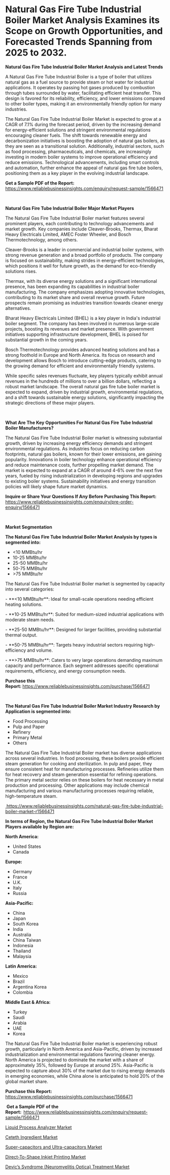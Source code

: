 <p><h1>Natural Gas Fire Tube Industrial Boiler Market Analysis Examines its Scope on Growth Opportunities, and Forecasted Trends Spanning from 2025 to 2032.</h1></p><p><strong>Natural Gas Fire Tube Industrial Boiler Market Analysis and Latest Trends</strong></p>
<p><p>A Natural Gas Fire Tube Industrial Boiler is a type of boiler that utilizes natural gas as a fuel source to provide steam or hot water for industrial applications. It operates by passing hot gases produced by combustion through tubes surrounded by water, facilitating efficient heat transfer. This design is favored for its reliability, efficiency, and lower emissions compared to other boiler types, making it an environmentally friendly option for many industries.</p><p>The Natural Gas Fire Tube Industrial Boiler Market is expected to grow at a CAGR of 7.1% during the forecast period, driven by the increasing demand for energy-efficient solutions and stringent environmental regulations encouraging cleaner fuels. The shift towards renewable energy and decarbonization initiatives is boosting the adoption of natural gas boilers, as they are seen as a transitional solution. Additionally, industrial sectors, such as food processing, pharmaceuticals, and chemicals, are increasingly investing in modern boiler systems to improve operational efficiency and reduce emissions. Technological advancements, including smart controls and automation, further enhance the appeal of natural gas fire tube boilers, positioning them as a key player in the evolving industrial landscape.</p></p>
<p><strong>Get a Sample PDF of the Report:&nbsp;</strong> <a href="https://www.reliablebusinessinsights.com/enquiry/request-sample/1566471?utm_campaign=84&utm_medium=2&utm_source=Github&utm_content=ia&utm_term=22032025&utm_id=natural-gas-fire-tube-industrial-boiler">https://www.reliablebusinessinsights.com/enquiry/request-sample/1566471</a></p>
<p>&nbsp;</p>
<p><strong>Natural Gas Fire Tube Industrial Boiler Major Market Players</strong></p>
<p><p>The Natural Gas Fire Tube Industrial Boiler market features several prominent players, each contributing to technology advancements and market growth. Key companies include Cleaver-Brooks, Thermax, Bharat Heavy Electricals Limited, AMEC Foster Wheeler, and Bosch Thermotechnology, among others.</p><p>Cleaver-Brooks is a leader in commercial and industrial boiler systems, with strong revenue generation and a broad portfolio of products. The company is focused on sustainability, making strides in energy-efficient technologies, which positions it well for future growth, as the demand for eco-friendly solutions rises.</p><p>Thermax, with its diverse energy solutions and a significant international presence, has been expanding its capabilities in industrial boiler manufacturing. The company emphasizes adopting innovative technologies, contributing to its market share and overall revenue growth. Future prospects remain promising as industries transition towards cleaner energy alternatives.</p><p>Bharat Heavy Electricals Limited (BHEL) is a key player in India's industrial boiler segment. The company has been involved in numerous large-scale projects, boosting its revenues and market presence. With government initiatives supporting infrastructure development, BHEL is poised for substantial growth in the coming years.</p><p>Bosch Thermotechnology provides advanced heating solutions and has a strong foothold in Europe and North America. Its focus on research and development allows Bosch to introduce cutting-edge products, catering to the growing demand for efficient and environmentally friendly systems.</p><p>While specific sales revenues fluctuate, key players typically exhibit annual revenues in the hundreds of millions to over a billion dollars, reflecting a robust market landscape. The overall natural gas fire tube boiler market is expected to expand, driven by industrial growth, environmental regulations, and a shift towards sustainable energy solutions, significantly impacting the strategic directions of these major players.</p></p>
<p>&nbsp;</p>
<p><strong>What Are The Key Opportunities For Natural Gas Fire Tube Industrial Boiler Manufacturers?</strong></p>
<p><p>The Natural Gas Fire Tube Industrial Boiler market is witnessing substantial growth, driven by increasing energy efficiency demands and stringent environmental regulations. As industries focus on reducing carbon footprints, natural gas boilers, known for their lower emissions, are gaining popularity. Innovations in boiler technology enhance operational efficiency and reduce maintenance costs, further propelling market demand. The market is expected to expand at a CAGR of around 4-6% over the next five years, fueled by rising industrialization in developing regions and upgrades to existing boiler systems. Sustainability initiatives and energy transition policies will likely shape future market dynamics.</p></p>
<p><strong>Inquire or Share Your Questions If Any Before Purchasing This Report:</strong> <a href="https://www.reliablebusinessinsights.com/enquiry/pre-order-enquiry/1566471?utm_campaign=84&utm_medium=2&utm_source=Github&utm_content=ia&utm_term=22032025&utm_id=natural-gas-fire-tube-industrial-boiler">https://www.reliablebusinessinsights.com/enquiry/pre-order-enquiry/1566471</a></p>
<p>&nbsp;</p>
<p><strong>Market Segmentation</strong></p>
<p><strong>The Natural Gas Fire Tube Industrial Boiler Market Analysis by types is segmented into:</strong></p>
<p><ul><li><10 MMBtu/hr</li><li>10-25 MMBtu/hr</li><li>25-50 MMBtu/hr</li><li>50-75 MMBtu/hr</li><li>>75 MMBtu/hr</li></ul></p>
<p><p>The Natural Gas Fire Tube Industrial Boiler market is segmented by capacity into several categories: </p><p>- **<10 MMBtu/hr**: Ideal for small-scale operations needing efficient heating solutions.</p><p>- **10-25 MMBtu/hr**: Suited for medium-sized industrial applications with moderate steam needs.</p><p>- **25-50 MMBtu/hr**: Designed for larger facilities, providing substantial thermal output.</p><p>- **50-75 MMBtu/hr**: Targets heavy industrial sectors requiring high-efficiency and volume.</p><p>- **>75 MMBtu/hr**: Caters to very large operations demanding maximum capacity and performance. Each segment addresses specific operational requirements, efficiency, and energy consumption needs.</p></p>
<p><strong>Purchase this Report:&nbsp;</strong><a href="https://www.reliablebusinessinsights.com/purchase/1566471?utm_campaign=84&utm_medium=2&utm_source=Github&utm_content=ia&utm_term=22032025&utm_id=natural-gas-fire-tube-industrial-boiler">https://www.reliablebusinessinsights.com/purchase/1566471</a></p>
<p>&nbsp;</p>
<p><strong>The Natural Gas Fire Tube Industrial Boiler Market Industry Research by Application is segmented into:</strong></p>
<p><ul><li>Food Processing</li><li>Pulp and Paper</li><li>Refinery</li><li>Primary Metal</li><li>Others</li></ul></p>
<p><p>The Natural Gas Fire Tube Industrial Boiler market has diverse applications across several industries. In food processing, these boilers provide efficient steam generation for cooking and sterilization. In pulp and paper, they ensure consistent heat for manufacturing processes. Refineries utilize them for heat recovery and steam generation essential for refining operations. The primary metal sector relies on these boilers for heat necessary in metal production and processing. Other applications may include chemical manufacturing and various manufacturing processes requiring reliable, high-temperature steam.</p></p>
<p><a href="https://www.reliablebusinessinsights.com/natural-gas-fire-tube-industrial-boiler-market-r1566471?utm_campaign=84&utm_medium=2&utm_source=Github&utm_content=ia&utm_term=22032025&utm_id=natural-gas-fire-tube-industrial-boiler">&nbsp;https://www.reliablebusinessinsights.com/natural-gas-fire-tube-industrial-boiler-market-r1566471</a></p>
<p><strong>In terms of Region, the Natural Gas Fire Tube Industrial Boiler Market Players available by Region are:</strong></p>
<p>
    <p> <strong> North America: </strong>
        <ul>
            <li>United States</li>
            <li>Canada</li>
        </ul>
        </p> 
    <p> <strong> Europe: </strong>
        <ul>
            <li>Germany</li>
            <li>France</li>
            <li>U.K.</li>
            <li>Italy</li>
            <li>Russia</li>
        </ul>
        </p> 
    <p> <strong> Asia-Pacific: </strong>
        <ul>
            <li>China</li>
            <li>Japan</li>
            <li>South Korea</li>
            <li>India</li>
            <li>Australia</li>
            <li>China Taiwan</li>
            <li>Indonesia</li>
            <li>Thailand</li>
            <li>Malaysia</li>
        </ul>
        </p> 
    <p> <strong> Latin America: </strong>
        <ul>
            <li>Mexico</li>
            <li>Brazil</li>
            <li>Argentina Korea</li>
            <li>Colombia</li>
        </ul>
        </p> 
    <p> <strong> Middle East & Africa: </strong>
        <ul>
            <li>Turkey</li>
            <li>Saudi</li>
            <li>Arabia</li>
            <li>UAE</li>
            <li>Korea</li>
        </ul>
    </p>
    </p>
<p><p>The Natural Gas Fire Tube Industrial Boiler market is experiencing robust growth, particularly in North America and Asia-Pacific, driven by increased industrialization and environmental regulations favoring cleaner energy. North America is projected to dominate the market with a share of approximately 35%, followed by Europe at around 25%. Asia-Pacific is expected to capture about 30% of the market due to rising energy demands in emerging economies, while China alone is anticipated to hold 20% of the global market share.</p></p>
<p><strong>Purchase this Report: </strong><a href="https://www.reliablebusinessinsights.com/purchase/1566471?utm_campaign=84&utm_medium=2&utm_source=Github&utm_content=ia&utm_term=22032025&utm_id=natural-gas-fire-tube-industrial-boiler">https://www.reliablebusinessinsights.com/purchase/1566471</a></p>
<p>&nbsp;<strong>Get a Sample PDF of the Report:&nbsp;&nbsp;</strong><a href="https://www.reliablebusinessinsights.com/enquiry/request-sample/1566471?utm_campaign=84&utm_medium=2&utm_source=Github&utm_content=ia&utm_term=22032025&utm_id=natural-gas-fire-tube-industrial-boiler">https://www.reliablebusinessinsights.com/enquiry/request-sample/1566471</a></p>
<p><strong></strong></p>
<p><p><a href="https://github.com/kecixayaab/Market-Research-Report-List-1/blob/main/liquid-process-analyzer-market.md?utm_campaign=84&utm_medium=2&utm_source=Github&utm_content=ia&utm_term=22032025&utm_id=natural-gas-fire-tube-industrial-boiler">Liquid Process Analyzer Market</a></p><p><a href="https://github.com/gilerzelko7a/Market-Research-Report-List-1/blob/main/ceteth-ingredient-market.md?utm_campaign=84&utm_medium=2&utm_source=Github&utm_content=ia&utm_term=22032025&utm_id=natural-gas-fire-tube-industrial-boiler">Ceteth Ingredient Market</a></p><p><a href="https://github.com/vandelmanize/Market-Research-Report-List-1/blob/main/super-capacitors-and-ultra-capacitors-market.md?utm_campaign=84&utm_medium=2&utm_source=Github&utm_content=ia&utm_term=22032025&utm_id=natural-gas-fire-tube-industrial-boiler">Super-capacitors and Ultra-capacitors Market</a></p><p><a href="https://github.com/sentoljinqiu/Market-Research-Report-List-1/blob/main/direct-to-shape-inkjet-printing-market.md?utm_campaign=84&utm_medium=2&utm_source=Github&utm_content=ia&utm_term=22032025&utm_id=natural-gas-fire-tube-industrial-boiler">Direct-To-Shape Inkjet Printing Market</a></p><p><a href="https://github.com/saribuissawi/Market-Research-Report-List-1/blob/main/devics-syndrome-neuromyelitis-optica-treatment-market.md?utm_campaign=84&utm_medium=2&utm_source=Github&utm_content=ia&utm_term=22032025&utm_id=natural-gas-fire-tube-industrial-boiler">Devic’s Syndrome (Neuromyelitis Optica) Treatment Market</a></p></p>